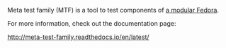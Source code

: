 Meta test family (MTF) is a tool to test components of [a modular Fedora](https://docs.pagure.org/modularity/).

For more information, check out the documentation page:

http://meta-test-family.readthedocs.io/en/latest/
